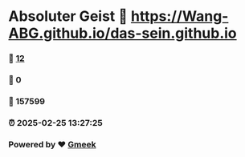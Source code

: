 # Absoluter Geist :link: https://Wang-ABG.github.io/das-sein.github.io 
### :page_facing_up: [12](https://Wang-ABG.github.io/das-sein.github.io/tag.html) 
### :speech_balloon: 0 
### :hibiscus: 157599 
### :alarm_clock: 2025-02-25 13:27:25 
### Powered by :heart: [Gmeek](https://github.com/Meekdai/Gmeek)
